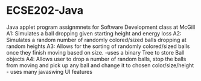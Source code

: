 # ECSE202-Java
Java applet program assignmnets for Software Development class at McGill
A1: Simulates a ball dropping given starting height and energy loss
A2: Simulates a random number of randomly colored/sized balls dropping at random heights
A3: Allows for the sorting of randomly colored/sized balls once they finish moving based on size.
    -uses a binary Tree to store Ball objects
A4: Allows user to drop a number of random balls, stop the balls from moving and pick up any ball and change it to chosen color/size/height
    - uses many javaswing UI features 
